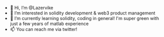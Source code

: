 - 👋 Hi, I’m @Lazervike
- 👀 I’m interested in solidity development & web3 product management
- 🌱 I’m currently learning solidity, coding in general! I'm super green with just a few years of matlab experience
- 📫 You can reach me via twitter!

<!---
Lazervike/Lazervike is a ✨ special ✨ repository because its `README.md` (this file) appears on your GitHub profile.
You can click the Preview link to take a look at your changes.
--->
